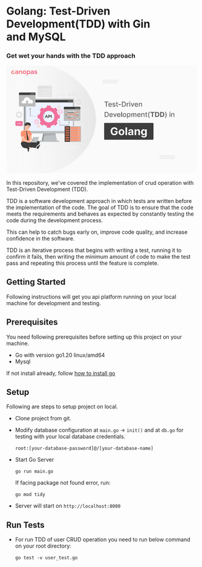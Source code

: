 # Golang: Test-Driven Development(TDD) with Gin and MySQL

### Get wet your hands with the TDD approach

<img src="https://github.com/cp-dharti-r/tdd-in-golang-with-gin-and-mysql/blob/main/img/cover-img.png">
<br />

In this repository, we've covered the implementation of crud operation with Test-Driven Development (TDD).

TDD is a software development approach in which tests are written before the implementation of the code. The goal of TDD is to ensure that the code meets the requirements and behaves as expected by constantly testing the code during the development process.

This can help to catch bugs early on, improve code quality, and increase confidence in the software.

TDD is an iterative process that begins with writing a test, running it to confirm it fails, then writing the minimum amount of code to make the test pass and repeating this process until the feature is complete.

## Getting Started

Following instructions will get you api platform running on your local machine for development and testing.

## Prerequisites

You need following prerequisites before setting up this project on your machine.

- Go with version go1.20 linux/amd64
- Mysql

If not install already, follow [how to install go](https://go.dev/doc/install)

## Setup

Following are steps to setup project on local.

- Clone project from git.

- Modify database configuration at `main.go` -> `init()` and at `db.go` for testing with your local database credentials.

  ```
  root:[your-database-password]@/[your-database-name]
  ```

- Start Go Server

  ```
  go run main.go
  ```

  If facing package not found error, run:

  ```
  go mod tidy
  ```

- Server will start on `http://localhost:8000`

## Run Tests

- For run TDD of user CRUD operation you need to run below command on your root directory:

  ```
  go test -v user_test.go
  ```
